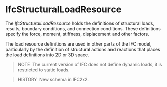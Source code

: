 IfcStructuralLoadResource
=========================

The _IfcStructuralLoadResource_ holds the definitions of structural loads, results, boundary conditions, and connection conditions. These definitions specify the force, moment, stiffness, displacement and other factors.

The load resource definitions are used in other parts of the IFC model, particularly by the definition of structural actions and reactions that places the load definitions into 2D or 3D space.

> NOTE&nbsp; The current version of IFC does not define dynamic loads, it is restricted to static loads.

> HISTORY&nbsp; New schema in IFC2x2.
